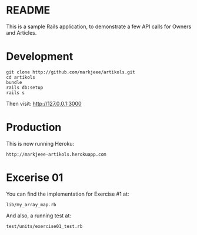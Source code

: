 # README

This is a sample Rails application, to demonstrate a few API calls for
Owners and Articles.

# Development

```
git clone http://github.com/markjeee/artikols.git
cd artikols
bundle
rails db:setup
rails s
```

Then visit: http://127.0.0.1:3000

# Production

This is now running Heroku:

    http://markjeee-artikols.herokuapp.com

# Excerise 01

You can find the implementation for Exercise #1 at:

    lib/my_array_map.rb

And also, a running test at:

    test/units/exercise01_test.rb
